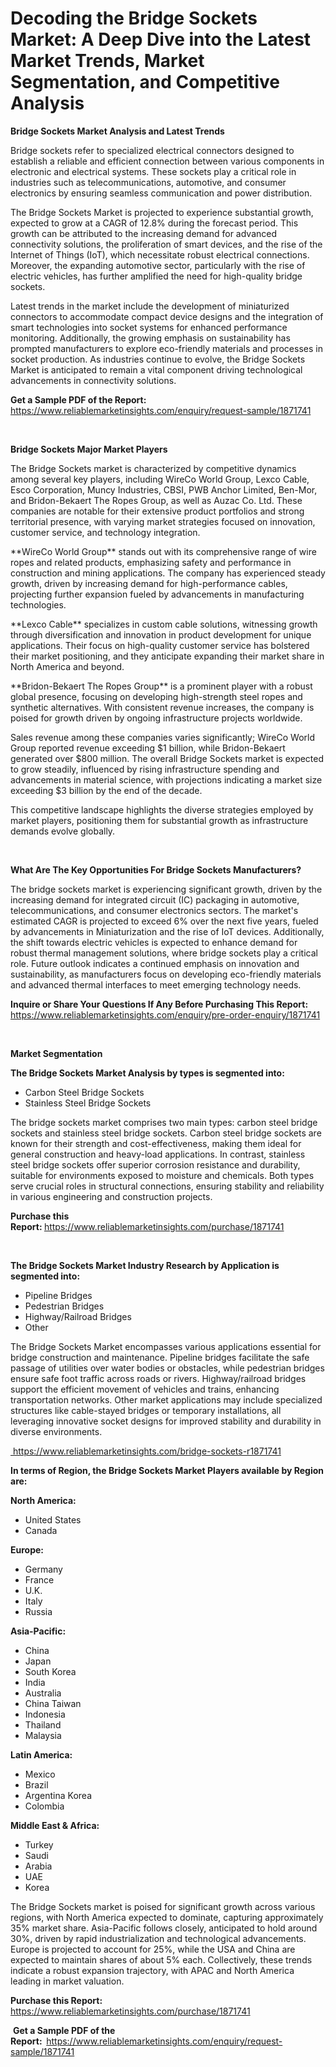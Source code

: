 <p><h1>Decoding the Bridge Sockets Market: A Deep Dive into the Latest Market Trends, Market Segmentation, and Competitive Analysis</h1></p><p><strong>Bridge Sockets Market Analysis and Latest Trends</strong></p>
<p><p>Bridge sockets refer to specialized electrical connectors designed to establish a reliable and efficient connection between various components in electronic and electrical systems. These sockets play a critical role in industries such as telecommunications, automotive, and consumer electronics by ensuring seamless communication and power distribution.</p><p>The Bridge Sockets Market is projected to experience substantial growth, expected to grow at a CAGR of 12.8% during the forecast period. This growth can be attributed to the increasing demand for advanced connectivity solutions, the proliferation of smart devices, and the rise of the Internet of Things (IoT), which necessitate robust electrical connections. Moreover, the expanding automotive sector, particularly with the rise of electric vehicles, has further amplified the need for high-quality bridge sockets.</p><p>Latest trends in the market include the development of miniaturized connectors to accommodate compact device designs and the integration of smart technologies into socket systems for enhanced performance monitoring. Additionally, the growing emphasis on sustainability has prompted manufacturers to explore eco-friendly materials and processes in socket production. As industries continue to evolve, the Bridge Sockets Market is anticipated to remain a vital component driving technological advancements in connectivity solutions.</p></p>
<p><strong>Get a Sample PDF of the Report:&nbsp;</strong> <a href="https://www.reliablemarketinsights.com/enquiry/request-sample/1871741?utm_campaign=3084&utm_medium=2&utm_source=Github&utm_content=ia&utm_term=16042025&utm_id=bridge-sockets">https://www.reliablemarketinsights.com/enquiry/request-sample/1871741</a></p>
<p>&nbsp;</p>
<p><strong>Bridge Sockets Major Market Players</strong></p>
<p><p>The Bridge Sockets market is characterized by competitive dynamics among several key players, including WireCo World Group, Lexco Cable, Esco Corporation, Muncy Industries, CBSI, PWB Anchor Limited, Ben-Mor, and Bridon-Bekaert The Ropes Group, as well as Auzac Co. Ltd. These companies are notable for their extensive product portfolios and strong territorial presence, with varying market strategies focused on innovation, customer service, and technology integration.</p><p>**WireCo World Group** stands out with its comprehensive range of wire ropes and related products, emphasizing safety and performance in construction and mining applications. The company has experienced steady growth, driven by increasing demand for high-performance cables, projecting further expansion fueled by advancements in manufacturing technologies.</p><p>**Lexco Cable** specializes in custom cable solutions, witnessing growth through diversification and innovation in product development for unique applications. Their focus on high-quality customer service has bolstered their market positioning, and they anticipate expanding their market share in North America and beyond.</p><p>**Bridon-Bekaert The Ropes Group** is a prominent player with a robust global presence, focusing on developing high-strength steel ropes and synthetic alternatives. With consistent revenue increases, the company is poised for growth driven by ongoing infrastructure projects worldwide.</p><p>Sales revenue among these companies varies significantly; WireCo World Group reported revenue exceeding $1 billion, while Bridon-Bekaert generated over $800 million. The overall Bridge Sockets market is expected to grow steadily, influenced by rising infrastructure spending and advancements in material science, with projections indicating a market size exceeding $3 billion by the end of the decade. </p><p>This competitive landscape highlights the diverse strategies employed by market players, positioning them for substantial growth as infrastructure demands evolve globally.</p></p>
<p>&nbsp;</p>
<p><strong>What Are The Key Opportunities For Bridge Sockets Manufacturers?</strong></p>
<p><p>The bridge sockets market is experiencing significant growth, driven by the increasing demand for integrated circuit (IC) packaging in automotive, telecommunications, and consumer electronics sectors. The market's estimated CAGR is projected to exceed 6% over the next five years, fueled by advancements in Miniaturization and the rise of IoT devices. Additionally, the shift towards electric vehicles is expected to enhance demand for robust thermal management solutions, where bridge sockets play a critical role. Future outlook indicates a continued emphasis on innovation and sustainability, as manufacturers focus on developing eco-friendly materials and advanced thermal interfaces to meet emerging technology needs.</p></p>
<p><strong>Inquire or Share Your Questions If Any Before Purchasing This Report:</strong> <a href="https://www.reliablemarketinsights.com/enquiry/pre-order-enquiry/1871741?utm_campaign=3084&utm_medium=2&utm_source=Github&utm_content=ia&utm_term=16042025&utm_id=bridge-sockets">https://www.reliablemarketinsights.com/enquiry/pre-order-enquiry/1871741</a></p>
<p>&nbsp;</p>
<p><strong>Market Segmentation</strong></p>
<p><strong>The Bridge Sockets Market Analysis by types is segmented into:</strong></p>
<p><ul><li>Carbon Steel Bridge Sockets</li><li>Stainless Steel Bridge Sockets</li></ul></p>
<p><p>The bridge sockets market comprises two main types: carbon steel bridge sockets and stainless steel bridge sockets. Carbon steel bridge sockets are known for their strength and cost-effectiveness, making them ideal for general construction and heavy-load applications. In contrast, stainless steel bridge sockets offer superior corrosion resistance and durability, suitable for environments exposed to moisture and chemicals. Both types serve crucial roles in structural connections, ensuring stability and reliability in various engineering and construction projects.</p></p>
<p><strong>Purchase this Report:&nbsp;</strong><a href="https://www.reliablemarketinsights.com/purchase/1871741?utm_campaign=3084&utm_medium=2&utm_source=Github&utm_content=ia&utm_term=16042025&utm_id=bridge-sockets">https://www.reliablemarketinsights.com/purchase/1871741</a></p>
<p>&nbsp;</p>
<p><strong>The Bridge Sockets Market Industry Research by Application is segmented into:</strong></p>
<p><ul><li>Pipeline Bridges</li><li>Pedestrian Bridges</li><li>Highway/Railroad Bridges</li><li>Other</li></ul></p>
<p><p>The Bridge Sockets Market encompasses various applications essential for bridge construction and maintenance. Pipeline bridges facilitate the safe passage of utilities over water bodies or obstacles, while pedestrian bridges ensure safe foot traffic across roads or rivers. Highway/railroad bridges support the efficient movement of vehicles and trains, enhancing transportation networks. Other market applications may include specialized structures like cable-stayed bridges or temporary installations, all leveraging innovative socket designs for improved stability and durability in diverse environments.</p></p>
<p><a href="https://www.reliablemarketinsights.com/bridge-sockets-r1871741?utm_campaign=3084&utm_medium=2&utm_source=Github&utm_content=ia&utm_term=16042025&utm_id=bridge-sockets">&nbsp;https://www.reliablemarketinsights.com/bridge-sockets-r1871741</a></p>
<p><strong>In terms of Region, the Bridge Sockets Market Players available by Region are:</strong></p>
<p>
    <p> <strong> North America: </strong>
        <ul>
            <li>United States</li>
            <li>Canada</li>
        </ul>
        </p> 
    <p> <strong> Europe: </strong>
        <ul>
            <li>Germany</li>
            <li>France</li>
            <li>U.K.</li>
            <li>Italy</li>
            <li>Russia</li>
        </ul>
        </p> 
    <p> <strong> Asia-Pacific: </strong>
        <ul>
            <li>China</li>
            <li>Japan</li>
            <li>South Korea</li>
            <li>India</li>
            <li>Australia</li>
            <li>China Taiwan</li>
            <li>Indonesia</li>
            <li>Thailand</li>
            <li>Malaysia</li>
        </ul>
        </p> 
    <p> <strong> Latin America: </strong>
        <ul>
            <li>Mexico</li>
            <li>Brazil</li>
            <li>Argentina Korea</li>
            <li>Colombia</li>
        </ul>
        </p> 
    <p> <strong> Middle East & Africa: </strong>
        <ul>
            <li>Turkey</li>
            <li>Saudi</li>
            <li>Arabia</li>
            <li>UAE</li>
            <li>Korea</li>
        </ul>
    </p>
    </p>
<p><p>The Bridge Sockets market is poised for significant growth across various regions, with North America expected to dominate, capturing approximately 35% market share. Asia-Pacific follows closely, anticipated to hold around 30%, driven by rapid industrialization and technological advancements. Europe is projected to account for 25%, while the USA and China are expected to maintain shares of about 5% each. Collectively, these trends indicate a robust expansion trajectory, with APAC and North America leading in market valuation.</p></p>
<p><strong>Purchase this Report: </strong><a href="https://www.reliablemarketinsights.com/purchase/1871741?utm_campaign=3084&utm_medium=2&utm_source=Github&utm_content=ia&utm_term=16042025&utm_id=bridge-sockets">https://www.reliablemarketinsights.com/purchase/1871741</a></p>
<p>&nbsp;<strong>Get a Sample PDF of the Report:&nbsp;&nbsp;</strong><a href="https://www.reliablemarketinsights.com/enquiry/request-sample/1871741?utm_campaign=3084&utm_medium=2&utm_source=Github&utm_content=ia&utm_term=16042025&utm_id=bridge-sockets">https://www.reliablemarketinsights.com/enquiry/request-sample/1871741</a></p>
<p><strong></strong></p>
<p><p></p><p></p><p></p></p>